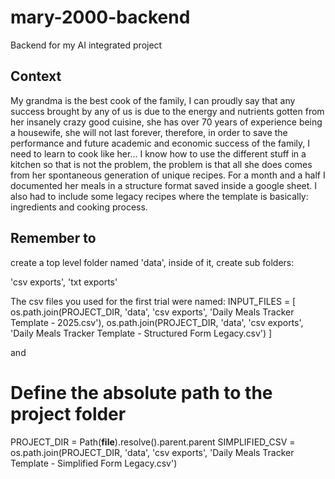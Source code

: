 # mary-2000-backend
Backend for my AI integrated project

## Context
My grandma is the best cook of the family, I can proudly say that any success brought by any of us is due to the energy and nutrients gotten from her insanely crazy good cuisine, she has over 70 years of experience being a housewife, she will not last forever, therefore, in order to save the performance and future academic and economic success of the family, I need to learn to cook like her... I know how to use the different stuff in a kitchen so that is not the problem, the problem is that all she does comes from her spontaneous generation of unique recipes. For a month and a half I documented her meals in a structure format saved inside a google sheet. I also had to include some legacy recipes where the template is basically: ingredients and cooking process.

## Remember to
create a top level folder named 'data', inside of it, create sub folders:

'csv exports',
'txt exports'

The csv files you used for the first trial were named:
INPUT_FILES = [
    os.path.join(PROJECT_DIR, 'data', 'csv exports', 'Daily Meals Tracker Template - 2025.csv'),
    os.path.join(PROJECT_DIR, 'data', 'csv exports', 'Daily Meals Tracker Template - Structured Form Legacy.csv')
]

and

# Define the absolute path to the project folder
PROJECT_DIR = Path(__file__).resolve().parent.parent
SIMPLIFIED_CSV = os.path.join(PROJECT_DIR, 'data', 'csv exports', 'Daily Meals Tracker Template - Simplified Form Legacy.csv')


